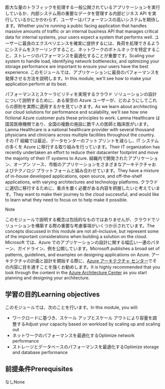 <span data-ttu-id="0f6c6-101">膨大な量のトラフィックを処理する一般公開されているアプリケーションを実行しているか、内部システム用の重要なデータを管理する内部ビジネス API を実行しているかにかかわらず、ユーザーはパフォーマンスの高いシステムを期待します。</span><span class="sxs-lookup"><span data-stu-id="0f6c6-101">Whether you're running a public facing application that handles massive amounts of traffic or an internal business API that manages critical data for internal systems, your users expect a system that performs well.</span></span> <span data-ttu-id="0f6c6-102">ユーザーに最良のエクスペリエンスを確実に提供するには、負荷を処理できるようにシステムをスケーリングすること、ネットワークのボトルネックを特定すること、ストレージのパフォーマンスを最適化することが重要です。</span><span class="sxs-lookup"><span data-stu-id="0f6c6-102">Scaling your system to handle load, identifying network bottlenecks, and optimizing your storage performance are important to ensure your users have the best experience.</span></span> <span data-ttu-id="0f6c6-103">このモジュールでは、アプリケーションに最良のパフォーマンスを発揮させる方法を説明します。</span><span class="sxs-lookup"><span data-stu-id="0f6c6-103">In this module, we'll see how to make your application perform at its best.</span></span>

<span data-ttu-id="0f6c6-104">パフォーマンスとスケーラビリティを実現するクラウド ソリューションの設計について説明するために、ある架空の Azure ユーザーが、どのようにしてこれらの原則を実際に適用するかを見ていきます。</span><span class="sxs-lookup"><span data-stu-id="0f6c6-104">As we learn about architecting our cloud solutions for performance and scalability, we'll see how one fictional Azure customer puts these principles to work.</span></span> <span data-ttu-id="0f6c6-105">Lamna Healthcare は国営医療機関であり、全国の複数の施設に数千人の医師と臨床医がいます。</span><span class="sxs-lookup"><span data-stu-id="0f6c6-105">Lamna Healthcare is a national healthcare provider with several thousand physicians and clinicians across multiple facilities throughout the country.</span></span> <span data-ttu-id="0f6c6-106">その IT 組織では最近、データセンターのフットプリントを減らし、IT システムの多くを Azure に移行する取り組みを行っています。</span><span class="sxs-lookup"><span data-stu-id="0f6c6-106">Their IT organization has recently undertaken an effort to reduce their datacenter footprint and move the majority of their IT systems to Azure.</span></span> <span data-ttu-id="0f6c6-107">組織内で開発されたアプリケーション、オープン ソース、市販のアプリケーションをさまざまなアーキテクチャおよびテクノロジ プラットフォームと組み合わせています。</span><span class="sxs-lookup"><span data-stu-id="0f6c6-107">They have a mixture of in-house developed applications, open source, and off-the-shelf applications, with varying architectures and technology platforms.</span></span> <span data-ttu-id="0f6c6-108">クラウドに適切に移行するために、重点を置く必要がある内容を把握したいと考えています。</span><span class="sxs-lookup"><span data-stu-id="0f6c6-108">They want to make their journey to the cloud successful, and would like to learn what they need to focus on to help make it possible.</span></span>

> [!NOTE]
> <span data-ttu-id="0f6c6-109">このモジュールで説明する概念は包括的なものではありませんが、クラウドでソリューションを構築する際の重要な考慮事項がいくつか示されています。</span><span class="sxs-lookup"><span data-stu-id="0f6c6-109">The concepts discussed in this module are not all-inclusive, but represent some of the important considerations when building a solution on the cloud.</span></span> <span data-ttu-id="0f6c6-110">Microsoft では、Azure でのアプリケーションの設計に関する幅広い一連のパターン、ガイドライン、例を公開しています。</span><span class="sxs-lookup"><span data-stu-id="0f6c6-110">Microsoft publishes a broad set of patterns, guidelines, and examples on designing applications on Azure.</span></span> <span data-ttu-id="0f6c6-111">アーキテクチャの計画と設計を開始する際に、[Azure アーキテクチャ センター](https://docs.microsoft.com/azure/architecture/)でその内容に目を通すことを強くお勧めします。</span><span class="sxs-lookup"><span data-stu-id="0f6c6-111">It is highly recommended that you look through the content in the [Azure Architecture Center](https://docs.microsoft.com/azure/architecture/) as you start planning and designing your architecture.</span></span>

## <a name="learning-objectives"></a><span data-ttu-id="0f6c6-112">学習の目的</span><span class="sxs-lookup"><span data-stu-id="0f6c6-112">Learning objectives</span></span>

<span data-ttu-id="0f6c6-113">このモジュールでは、次のことを行います。</span><span class="sxs-lookup"><span data-stu-id="0f6c6-113">In this module, you will:</span></span>

- <span data-ttu-id="0f6c6-114">ワークロードに基づき、スケール アップとスケール アウトにより容量を調整する</span><span class="sxs-lookup"><span data-stu-id="0f6c6-114">Adjust your capacity based on workload by scaling up and scaling out</span></span>
- <span data-ttu-id="0f6c6-115">ネットワークのパフォーマンスを最適化する</span><span class="sxs-lookup"><span data-stu-id="0f6c6-115">Optimize network performance</span></span>
- <span data-ttu-id="0f6c6-116">ストレージとデータベースのパフォーマンスを最適化する</span><span class="sxs-lookup"><span data-stu-id="0f6c6-116">Optimize storage and database performance</span></span>

## <a name="prerequisites"></a><span data-ttu-id="0f6c6-117">前提条件</span><span class="sxs-lookup"><span data-stu-id="0f6c6-117">Prerequisites</span></span>  

<span data-ttu-id="0f6c6-118">なし</span><span class="sxs-lookup"><span data-stu-id="0f6c6-118">None</span></span>